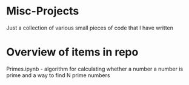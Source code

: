 # Misc-Projects

Just a collection of various small pieces of code that I have written

# Overview of items in repo

Primes.ipynb - algorithm for calculating whether a number a number is prime and a way to find N prime numbers
